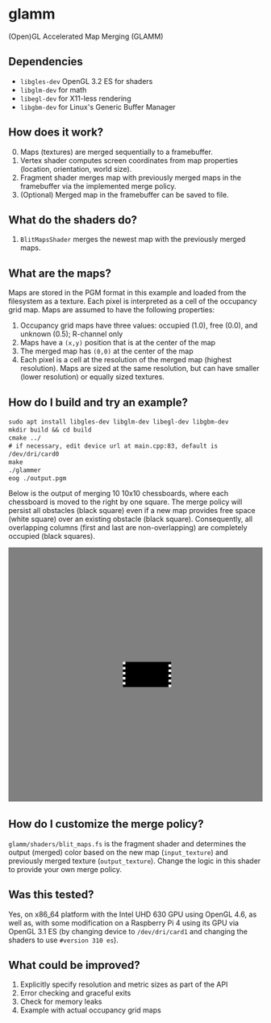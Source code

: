 # glamm
(Open)GL Accelerated Map Merging (GLAMM)

## Dependencies

- `libgles-dev` OpenGL 3.2 ES for shaders
- `libglm-dev` for math
- `libegl-dev` for X11-less rendering
- `libgbm-dev` for Linux's Generic Buffer Manager

## How does it work?

0. Maps (textures) are merged sequentially to a framebuffer.
1. Vertex shader computes screen coordinates from map properties (location, orientation, world size).
2. Fragment shader merges map with previously merged maps in the framebuffer via the implemented merge policy.
3. (Optional) Merged map in the framebuffer can be saved to file. 

## What do the shaders do?

1. `BlitMapsShader` merges the newest map with the previously merged maps.

## What are the maps?

Maps are stored in the PGM format in this example and loaded from the filesystem as a texture. Each pixel is interpreted as a cell of the occupancy grid map. Maps are assumed to have the following properties:

1. Occupancy grid maps have three values: occupied (1.0), free (0.0), and unknown (0.5); R-channel only
2. Maps have a `(x,y)` position that is at the center of the map
3. The merged map has `(0,0)` at the center of the map
4. Each pixel is a cell at the resolution of the merged map (highest resolution). Maps are sized at the same resolution, but can have smaller (lower resolution) or equally sized textures.

## How do I build and try an example?

```
sudo apt install libgles-dev libglm-dev libegl-dev libgbm-dev
mkdir build && cd build
cmake ../
# if necessary, edit device url at main.cpp:83, default is /dev/dri/card0
make
./glammer
eog ./output.pgm
```

Below is the output of merging 10 10x10 chessboards, where each chessboard is moved to the right by one square. The merge policy will persist all obstacles (black square) even if a new map provides free space (white square) over an existing obstacle (black square). Consequently, all overlapping columns (first and last are non-overlapping) are completely occupied (black squares).

![Example Output](img/simple_overlap_prototype.jpg)

## How do I customize the merge policy?

`glamm/shaders/blit_maps.fs` is the fragment shader and determines the output (merged) color based on the new map (`input_texture`) and previously merged texture (`output_texture`). Change the logic in this shader to provide your own merge policy.

## Was this tested?

Yes, on x86_64 platform with the Intel UHD 630 GPU using OpenGL 4.6, as well as, with some modification on a Raspberry Pi 4  using its GPU via OpenGL 3.1 ES (by changing device to `/dev/dri/card1` and changing the shaders to use `#version 310 es`).

## What could be improved?

1. Explicitly specify resolution and metric sizes as part of the API
2. Error checking and graceful exits
3. Check for memory leaks
4. Example with actual occupancy grid maps
